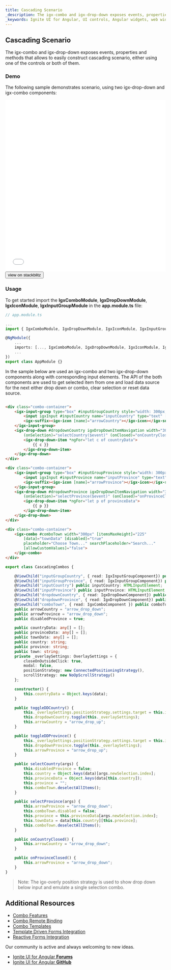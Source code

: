 ```yaml
---
title: Cascading Scenario
_description: The igx-combo and igx-drop-down exposes events, properties and methods that allows to easily construct cascading scenario using one of the controls or both of them.
_keywords: Ignite UI for Angular, UI controls, Angular widgets, web widgets, UI widgets, Angular, Native Angular Components Suite, Native Angular Controls, Native Angular Components Library, Angular Combo components, Angular Combo controls, Angular Cascading Combo, Angular Drop Down, Angular Cascading Scenario
---
```


## Cascading Scenario
<p class="highlight">
The igx-combo and igx-drop-down exposes events, properties and methods that allows to easily construct cascading scenario, either using one of the controls or both of them.
</p>
<div class="divider"></div>

### Demo

The following sample demonstrates scenario, using two igx-drop-down and igx-combo components:

<div class="sample-container loading" style="height: 540px;">
    <iframe id="cascading-combos-sample" frameborder="0" seamless width="100%" height="100%" src="{environment:demosBaseUrl}/cascading-combos" onload="onSampleIframeContentLoaded(this);"></iframe>
</div>
<div>
    <button data-localize="stackblitz" class="stackblitz-btn" data-iframe-id="cascading-combos-sample" data-demos-base-url="{environment:demosBaseUrl}">view on stackblitz</button>
</div>
<div class="divider--half"></div>

### Usage
To get started import the **IgxComboModule**, **IgxDropDownModule**, **IgxIconModule**, **IgxInputGroupModule** in the **app.module.ts** file:

```typescript
// app.module.ts

...
import { IgxComboModule, IgxDropDownModule, IgxIconModule, IgxInputGroupModule } from 'igniteui-angular';

@NgModule({
    ...
    imports: [..., IgxComboModule, IgxDropDownModule, IgxIconModule, IgxInputGroupModule],
    ...
})
export class AppModule {}
```

In the sample below are used an igx-combo and two igx-drop-down components along with corresponding input elements. The API of the both components are used to get selected item from one and load data source for the next either drop down or combo, clear selection or reset data source.

```html

<div class="combo-container">
    <igx-input-group type="box" #inputGroupCountry style="width: 300px;" (click)="toggleDDCountry()">
        <input igxInput #inputCountry name="inputCountry" type="text" [(ngModel)]="country" readonly placeholder="Choose Country..."/>
        <igx-suffix><igx-icon [name]="arrowCountry"></igx-icon></igx-suffix>
    </igx-input-group>
    <igx-drop-down #dropdownCountry igxDropDownItemNavigation width="300px"
        (onSelection)="selectCountry($event)" (onClosed)="onCountryClosed()">
        <igx-drop-down-item *ngFor="let c of countryData">
            {{ c }}
        </igx-drop-down-item>
    </igx-drop-down>
</div>

<div class="combo-container">
    <igx-input-group type="box" #inputGroupProvince style="width: 300px;" (click)="toggleDDProvince()" [disabled]="disabledProvince">
        <input igxInput #inputProvince name="inputProvince" type="text" [(ngModel)]="province" readonly placeholder="Choose Province..."/>
        <igx-suffix><igx-icon [name]="arrowProvince"></igx-icon></igx-suffix>
    </igx-input-group>
    <igx-drop-down #dropdownProvince igxDropDownItemNavigation width="300px"
        (onSelection)="selectProvince($event)" (onClosed)="onProvinceClosed()">
        <igx-drop-down-item *ngFor="let p of provinceData">
            {{ p }}
        </igx-drop-down-item>
    </igx-drop-down>
</div>

<div class="combo-container">
    <igx-combo #comboTown width="300px" [itemsMaxHeight]="225"
        [data]="townData" [disabled]="true"
        placeholder="Choose Town..." searchPlaceholder="Search..."
        [allowCustomValues]="false">
    </igx-combo>
</div>

```

```typescript
export class CascadingCombos {

    @ViewChild("inputGroupCountry", { read: IgxInputGroupComponent}) public inputGroupCountry: IgxInputGroupComponent;
    @ViewChild("inputGroupProvince", { read: IgxInputGroupComponent}) public inputGroupProvince: IgxInputGroupComponent;
    @ViewChild("inputCountry") public inputCountry: HTMLInputElement;
    @ViewChild("inputProvince") public inputProvince: HTMLInputElement;
    @ViewChild("dropdownCountry", { read: IgxDropDownComponent}) public dropdownCountry: IgxDropDownComponent;
    @ViewChild("dropdownProvince", { read: IgxDropDownComponent}) public dropdownProvince: IgxDropDownComponent;
    @ViewChild("comboTown", { read: IgxComboComponent }) public comboTown: IgxComboComponent;
    public arrowCountry = "arrow_drop_down";
    public arrowProvince = "arrow_drop_down";
    public disabledProvince = true;

    public countryData: any[] = [];
    public provinceData: any[] = [];
    public townData: any[] = [];
    public country: string;
    public province: string;
    public town: string;
    private _overlaySettings: OverlaySettings = {
        closeOnOutsideClick: true,
        modal: false,
        positionStrategy: new ConnectedPositioningStrategy(),
        scrollStrategy: new NoOpScrollStrategy()
    };

    constructor() {
        this.countryData = Object.keys(data);
    }

    public toggleDDCountry() {
        this._overlaySettings.positionStrategy.settings.target = this.inputGroupCountry.element.nativeElement;
        this.dropdownCountry.toggle(this._overlaySettings);
        this.arrowCountry = "arrow_drop_up";
    }

    public toggleDDProvince() {
        this._overlaySettings.positionStrategy.settings.target = this.inputGroupProvince.element.nativeElement;
        this.dropdownProvince.toggle(this._overlaySettings);
        this.arrowProvince = "arrow_drop_up";
    }

    public selectCountry(args) {
        this.disabledProvince = false;
        this.country = Object.keys(data)[args.newSelection.index];
        this.provinceData = Object.keys(data[this.country]);
        this.province = "";
        this.comboTown.deselectAllItems();
    }

    public selectProvince(args) {
        this.arrowProvince = "arrow_drop_down";
        this.comboTown.disabled = false;
        this.province = this.provinceData[args.newSelection.index];
        this.townData = data[this.country][this.province];
        this.comboTown.deselectAllItems();
    }

    public onCountryClosed() {
        this.arrowCountry = "arrow_drop_down";
    }

    public onProvinceClosed() {
        this.arrowProvince = "arrow_drop_down";
    }
}
```
> Note: The igx-overly position strategy is used to show drop down below input and emulate a single selection combo.

## Additional Resources
<div class="divider--half"></div>

* [Combo Features](combo_features.md)
* [Combo Remote Binding](combo_remote.md)
* [Combo Templates](combo_templates.md)
* [Template Driven Forms Integration](input_group.md)
* [Reactive Forms Integration](input_group_reactive_forms.md)

Our community is active and always welcoming to new ideas.

* [Ignite UI for Angular **Forums**](https://www.infragistics.com/community/forums/f/ignite-ui-for-angular)
* [Ignite UI for Angular **GitHub**](https://github.com/IgniteUI/igniteui-angular)